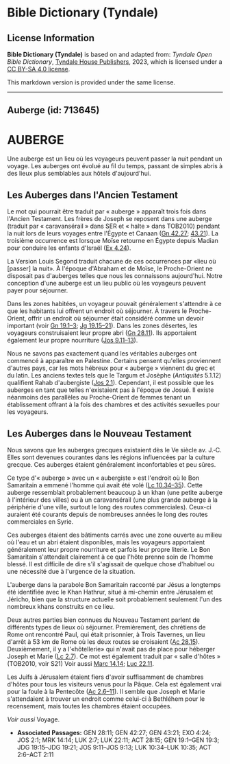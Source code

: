 # Bible Dictionary (Tyndale)

## License Information

**Bible Dictionary (Tyndale)** is based on and adapted from: _Tyndale Open Bible Dictionary_, [Tyndale House Publishers](https://tyndaleopenresources.com/), 2023, which is licensed under a [CC BY-SA 4.0 license](https://creativecommons.org/licenses/by-sa/4.0/legalcode.en).

This markdown version is provided under the same license.



--------------------------------

## Auberge (id: 713645)

AUBERGE
=======

Une auberge est un lieu où les voyageurs peuvent passer la nuit pendant un voyage. Les auberges ont évolué au fil du temps, passant de simples abris à des lieux plus semblables aux hôtels d'aujourd'hui.

Les Auberges dans l'Ancien Testament
------------------------------------

Le mot qui pourrait être traduit par « auberge » apparaît trois fois dans l'Ancien Testament. Les frères de Joseph se reposent dans une auberge (traduit par « caravansérail » dans SER et « halte » dans TOB2010\) pendant la nuit lors de leurs voyages entre l'Égypte et Canaan ([Gn 42\.27](https://ref.ly/Gen42:27); [43\.21](https://ref.ly/Gen43:21)). La troisième occurrence est lorsque Moïse retourne en Égypte depuis Madian pour conduire les enfants d'Israël ([Ex 4\.24](https://ref.ly/Exod4:24)).

La Version Louis Segond traduit chacune de ces occurrences par «lieu où \[passer] la nuit». À l'époque d'Abraham et de Moïse, le Proche\-Orient ne disposait pas d'auberges telles que nous les connaissons aujourd'hui. Notre conception d'une auberge est un lieu public où les voyageurs peuvent payer pour séjourner.

Dans les zones habitées, un voyageur pouvait généralement s'attendre à ce que les habitants lui offrent un endroit où séjourner. À travers le Proche\-Orient, offrir un endroit où séjourner était considéré comme un devoir important (voir [Gn 19\.1–3](https://ref.ly/Gen19:1-Gen19:3); [Jg 19\.15–21](https://ref.ly/Judg19:15-Judg19:21)). Dans les zones désertes, les voyageurs construisaient leur propre abri ([Gn 28\.11](https://ref.ly/Gen28:11)). Ils apportaient également leur propre nourriture ([Jos 9\.11–13](https://ref.ly/Josh9:11-Josh9:13)).

Nous ne savons pas exactement quand les véritables auberges ont commencé à apparaître en Palestine. Certains pensent qu'elles proviennent d'autres pays, car les mots hébreux pour « auberge » viennent du grec et du latin. Les anciens textes tels que le Targum et Josèphe (*Antiquités* 5\.1\.12\) qualifient Rahab d'aubergiste ([Jos 2\.1](https://ref.ly/Josh2:1)). Cependant, il est possible que les auberges en tant que telles n'existaient pas à l'époque de Josué. Il existe néanmoins des parallèles au Proche\-Orient de femmes tenant un établissement offrant à la fois des chambres et des activités sexuelles pour les voyageurs.

Les Auberges dans le Nouveau Testament
--------------------------------------

Nous savons que les auberges grecques existaient dès le Ve siècle av. J.‑C. Elles sont devenues courantes dans les régions influencées par la culture grecque. Ces auberges étaient généralement inconfortables et peu sûres.

Ce type d'« auberge » avec un « aubergiste » est l'endroit où le Bon Samaritain a emmené l'homme qui avait été volé ([Lc 10\.34–35](https://ref.ly/Luke10:34-Luke10:35)). Cette auberge ressemblait probablement beaucoup à un khan (une petite auberge à l'intérieur des villes) ou à un caravansérail (une plus grande auberge à la périphérie d'une ville, surtout le long des routes commerciales). Ceux\-ci auraient été courants depuis de nombreuses années le long des routes commerciales en Syrie.

Ces auberges étaient des bâtiments carrés avec une zone ouverte au milieu où l'eau et un abri étaient disponibles, mais les voyageurs apportaient généralement leur propre nourriture et parfois leur propre literie. Le Bon Samaritain s'attendait clairement à ce que l'hôte prenne soin de l'homme blessé. Il est difficile de dire s'il s'agissait de quelque chose d'habituel ou une nécessité due à l'urgence de la situation.

L'auberge dans la parabole Bon Samaritain racconté par Jésus a longtemps été identifiée avec le Khan Hathrur, situé à mi\-chemin entre Jérusalem et Jéricho, bien que la structure actuelle soit probablement seulement l'un des nombreux khans construits en ce lieu.

Deux autres parties bien connues du Nouveau Testament parlent de différents types de lieux où séjourner. Premièrement, des chrétiens de Rome ont rencontré Paul, qui était prisonnier, à Trois Tavernes, un lieu d'arrêt à 53 km de Rome où les deux routes se croisaient ([Ac 28\.15](https://ref.ly/Acts28:15)). Deuxièmement, il y a l'«hôtellerie» qui n'avait pas de place pour héberger Joseph et Marie ([Lc 2\.7](https://ref.ly/Luke2:7)). Ce mot est également traduit par « salle d'hôtes » (TOB2010, voir S21\) Voir aussi [Marc 14\.14](https://ref.ly/Mark14:14); [Luc 22\.11](https://ref.ly/Luke22:11).

Les Juifs à Jérusalem étaient fiers d'avoir suffisamment de chambres d'hôtes pour tous les visiteurs venus pour la Pâque. Cela est également vrai pour la foule à la Pentecôte ([Ac 2\.6–11](https://ref.ly/Acts2:6-Acts2:11)). Il semble que Joseph et Marie s'attendaient à trouver un endroit comme celui\-ci à Bethléhem pour le recensement, mais toutes les chambres étaient occupées.

*Voir aussi* Voyage.

* **Associated Passages:** GEN 28:11; GEN 42:27; GEN 43:21; EXO 4:24; JOS 2:1; MRK 14:14; LUK 2:7; LUK 22:11; ACT 28:15; GEN 19:1–GEN 19:3; JDG 19:15–JDG 19:21; JOS 9:11–JOS 9:13; LUK 10:34–LUK 10:35; ACT 2:6–ACT 2:11

